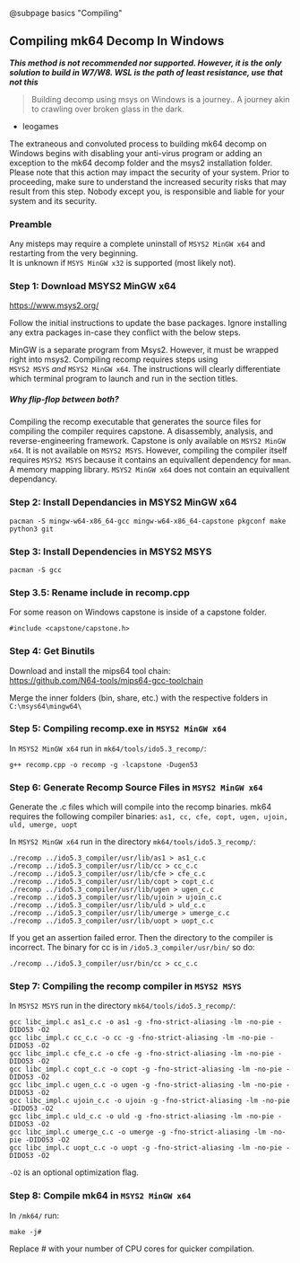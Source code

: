 @subpage basics "Compiling"

## Compiling mk64 Decomp In Windows

***This method is not recommended nor supported. However, it is the only solution to build in W7/W8. WSL is the path of least resistance, use that not this***

> Building decomp using msys on Windows is a journey..  A journey akin to crawling over broken glass in the dark.
- leogames

The extraneous and convoluted process to building mk64 decomp on Windows begins with disabling your anti-virus program or adding an exception to the mk64 decomp folder and the msys2 installation folder. 
Please note that this action may impact the security of your system. Prior to proceeding, make sure to understand the increased security risks that may result from this step. Nobody except you, is responsible and liable for your system and its security.

### Preamble
Any misteps may require a complete uninstall of `MSYS2 MinGW x64` and restarting from the very beginning.  
It is unknown if `MSYS MinGW x32` is supported (most likely not).

### Step 1: Download MSYS2 MinGW x64

https://www.msys2.org/

Follow the initial instructions to update the base packages. Ignore installing any extra packages in-case they conflict with the below steps.

MinGW is a separate program from Msys2. However, it must be wrapped right into msys2.
Compiling recomp requires steps using<br>`MSYS2 MSYS` *and* `MSYS2 MinGW x64`. The instructions will clearly differentiate which terminal program to launch and run in the section titles.

##### *Why flip-flop between both?*
Compiling the recomp executable that generates the source files for compiling the compiler requires capstone. A disassembly, analysis, and reverse-engineering framework. Capstone is only available on `MSYS2 MinGW x64`. It is not available on `MSYS2 MSYS`. However, compiling the compiler itself requires
`MSYS2 MSYS` because it contains an equivallent dependency for `mman`. A memory mapping library. `MSYS2 MinGW x64` does not contain an equivallent dependancy.


### Step 2: Install Dependancies in MSYS2 MinGW x64
```
pacman -S mingw-w64-x86_64-gcc mingw-w64-x86_64-capstone pkgconf make python3 git
```

### Step 3: Install Dependencies in MSYS2 MSYS
```
pacman -S gcc
```

### Step 3.5: Rename include in recomp.cpp
For some reason on Windows capstone is inside of a capstone folder.
```
#include <capstone/capstone.h>
```


### Step 4: Get Binutils
Download and install the mips64 tool chain:  
https://github.com/N64-tools/mips64-gcc-toolchain

Merge the inner folders (bin, share, etc.) with the respective folders in `C:\msys64\mingw64\`

### Step 5: Compiling recomp.exe in `MSYS2 MinGW x64`
In `MSYS2 MinGW x64` run in `mk64/tools/ido5.3_recomp/`:
```
g++ recomp.cpp -o recomp -g -lcapstone -Dugen53
```

### Step 6: Generate Recomp Source Files in `MSYS2 MinGW x64`

Generate the .c files which will compile into the recomp binaries.
mk64 requires the following compiler binaries: `as1, cc, cfe, copt, ugen, ujoin, uld, umerge, uopt`

In `MSYS2 MinGW x64` run in the directory `mk64/tools/ido5.3_recomp/`:
```
./recomp ../ido5.3_compiler/usr/lib/as1 > as1_c.c
./recomp ../ido5.3_compiler/usr/lib/cc > cc_c.c
./recomp ../ido5.3_compiler/usr/lib/cfe > cfe_c.c
./recomp ../ido5.3_compiler/usr/lib/copt > copt_c.c
./recomp ../ido5.3_compiler/usr/lib/ugen > ugen_c.c
./recomp ../ido5.3_compiler/usr/lib/ujoin > ujoin_c.c
./recomp ../ido5.3_compiler/usr/lib/uld > uld_c.c
./recomp ../ido5.3_compiler/usr/lib/umerge > umerge_c.c
./recomp ../ido5.3_compiler/usr/lib/uopt > uopt_c.c
```
If you get an assertion failed error. Then the directory to the compiler is incorrect.
The binary for cc is in `/ido5.3_compiler/usr/bin/` so do:
```
./recomp ../ido5.3_compiler/usr/bin/cc > cc_c.c
```
### Step 7: Compiling the recomp compiler in `MSYS2 MSYS`
In `MSYS2 MSYS` run in the directory `mk64/tools/ido5.3_recomp/`:
```
gcc libc_impl.c as1_c.c -o as1 -g -fno-strict-aliasing -lm -no-pie -DIDO53 -O2
gcc libc_impl.c cc_c.c -o cc -g -fno-strict-aliasing -lm -no-pie -DIDO53 -O2
gcc libc_impl.c cfe_c.c -o cfe -g -fno-strict-aliasing -lm -no-pie -DIDO53 -O2
gcc libc_impl.c copt_c.c -o copt -g -fno-strict-aliasing -lm -no-pie -DIDO53 -O2
gcc libc_impl.c ugen_c.c -o ugen -g -fno-strict-aliasing -lm -no-pie -DIDO53 -O2
gcc libc_impl.c ujoin_c.c -o ujoin -g -fno-strict-aliasing -lm -no-pie -DIDO53 -O2
gcc libc_impl.c uld_c.c -o uld -g -fno-strict-aliasing -lm -no-pie -DIDO53 -O2
gcc libc_impl.c umerge_c.c -o umerge -g -fno-strict-aliasing -lm -no-pie -DIDO53 -O2
gcc libc_impl.c uopt_c.c -o uopt -g -fno-strict-aliasing -lm -no-pie -DIDO53 -O2
```
`-O2` is an optional optimization flag.  

### Step 8: Compile mk64 in `MSYS2 MinGW x64`
In `/mk64/` run:
```
make -j#
```
Replace # with your number of CPU cores for quicker compilation.

